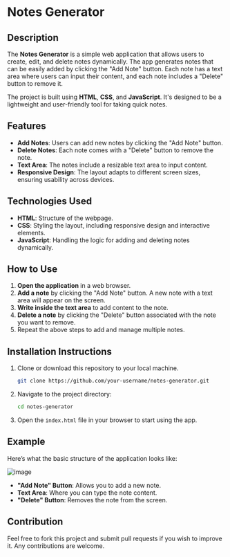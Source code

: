 
# Notes Generator

## Description
The **Notes Generator** is a simple web application that allows users to create, edit, and delete notes dynamically. The app generates notes that can be easily added by clicking the "Add Note" button. Each note has a text area where users can input their content, and each note includes a "Delete" button to remove it.

The project is built using **HTML**, **CSS**, and **JavaScript**. It's designed to be a lightweight and user-friendly tool for taking quick notes.

## Features
- **Add Notes**: Users can add new notes by clicking the "Add Note" button.
- **Delete Notes**: Each note comes with a "Delete" button to remove the note.
- **Text Area**: The notes include a resizable text area to input content.
- **Responsive Design**: The layout adapts to different screen sizes, ensuring usability across devices.
  
## Technologies Used
- **HTML**: Structure of the webpage.
- **CSS**: Styling the layout, including responsive design and interactive elements.
- **JavaScript**: Handling the logic for adding and deleting notes dynamically.

## How to Use
1. **Open the application** in a web browser.
2. **Add a note** by clicking the "Add Note" button. A new note with a text area will appear on the screen.
3. **Write inside the text area** to add content to the note.
4. **Delete a note** by clicking the "Delete" button associated with the note you want to remove.
5. Repeat the above steps to add and manage multiple notes.

## Installation Instructions
1. Clone or download this repository to your local machine.
   ```bash
   git clone https://github.com/your-username/notes-generator.git
   ```
2. Navigate to the project directory:
   ```bash
   cd notes-generator
   ```
3. Open the `index.html` file in your browser to start using the app.

## Example
Here’s what the basic structure of the application looks like:

![image](https://github.com/user-attachments/assets/5d7262cd-f6ac-4760-96ff-e18aed21bd3f)

- **"Add Note" Button**: Allows you to add a new note.
- **Text Area**: Where you can type the note content.
- **"Delete" Button**: Removes the note from the screen.

## Contribution
Feel free to fork this project and submit pull requests if you wish to improve it. Any contributions are welcome.

